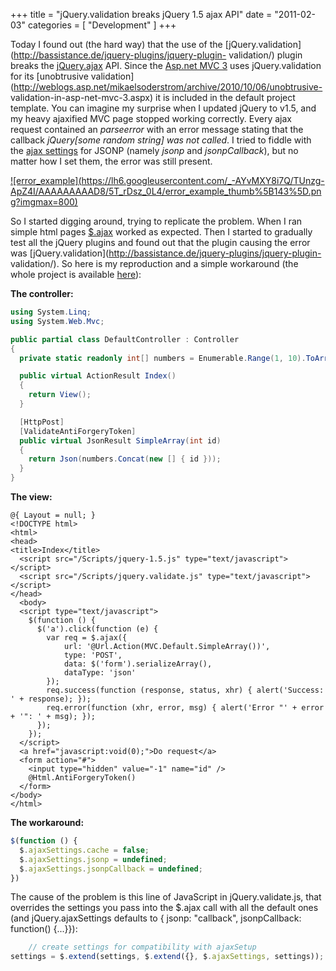 +++
title = "jQuery.validation breaks jQuery 1.5 ajax API"
date = "2011-02-03"
categories = [ "Development" ]
+++

Today I found out (the hard way) that the use of the
[jQuery.validation](http://bassistance.de/jquery-plugins/jquery-plugin-
validation/) plugin breaks the
[jQuery.ajax](http://api.jquery.com/jQuery.ajax/) API. Since the [Asp.net MVC
3](http://www.asp.net/mvc) uses jQuery.validation for its [unobtrusive
validation](http://weblogs.asp.net/mikaelsoderstrom/archive/2010/10/06/unobtrusive-
validation-in-asp-net-mvc-3.aspx) it is included in the default project
template. You can imagine my surprise when I updated jQuery to v1.5, and my
heavy ajaxified MVC page stopped working correctly. Every ajax request
contained an _parseerror_ with an error message stating that the callback
_jQuery[some random string] was not called_. I tried to fiddle with the [ajax
settings](http://api.jquery.com/jQuery.ajax/#jQuery-ajax-settings) for JSONP
(namely _jsonp_ and _jsonpCallback_), but no matter how I set them, the error
was still present.

[![error_example](https://lh6.googleusercontent.com/_-AYvMXY8i7Q/TUnzg-
ApZ4I/AAAAAAAAAD8/5T_rDsz_0L4/error_example_thumb%5B143%5D.png?imgmax=800)](https://lh5.googleusercontent.com/_-AYvMXY8i7Q/TUnzgfsqExI/AAAAAAAAAD4/-l5paatvD30/s1600-h/error_example%5B145%5D.png)  

So I started digging around, trying to replicate the problem. When I ran
simple html pages [$.ajax](http://api.jquery.com/jQuery.ajax/) worked as
expected. Then I started to gradually test all the jQuery plugins and found
out that the plugin causing the error was
[jQuery.validation](http://bassistance.de/jquery-plugins/jquery-plugin-
validation/). So here is my reproduction and a simple workaround (the whole
project is available [here](http://dl.dropbox.com/u/6819076/jQuery15Test.7z)):

**The controller:**
```csharp
using System.Linq;
using System.Web.Mvc;

public partial class DefaultController : Controller
{
  private static readonly int[] numbers = Enumerable.Range(1, 10).ToArray();

  public virtual ActionResult Index()
  {
    return View();
  }

  [HttpPost]
  [ValidateAntiForgeryToken]
  public virtual JsonResult SimpleArray(int id)
  {
    return Json(numbers.Concat(new [] { id }));
  }
}
```

**The view:**
```cshtml
@{ Layout = null; }  
<!DOCTYPE html>  
<html>  
<head>  
<title>Index</title>  
  <script src="/Scripts/jquery-1.5.js" type="text/javascript"></script>  
  <script src="/Scripts/jquery.validate.js" type="text/javascript"></script>  
</head>  
  <body>  
  <script type="text/javascript">  
    $(function () {  
      $('a').click(function (e) {  
        var req = $.ajax({  
            url: '@Url.Action(MVC.Default.SimpleArray())',  
            type: 'POST',   
            data: $('form').serializeArray(),  
            dataType: 'json'   
        });  
        req.success(function (response, status, xhr) { alert('Success: ' + response); });  
        req.error(function (xhr, error, msg) { alert('Error "' + error + '": ' + msg); });  
      });  
    });  
  </script>  
  <a href="javascript:void(0);">Do request</a>  
  <form action="#">  
    <input type="hidden" value="-1" name="id" />  
    @Html.AntiForgeryToken()  
  </form>  
</body>  
</html>
```

**The workaround:**
```js
$(function () {
  $.ajaxSettings.cache = false;
  $.ajaxSettings.jsonp = undefined;
  $.ajaxSettings.jsonpCallback = undefined;
})
```

The cause of the problem is this line of JavaScript in jQuery.validate.js,
that overrides the settings you pass into the $.ajax call with all the default
ones (and jQuery.ajaxSettings defaults to { jsonp: "callback", jsonpCallback:
function() {...}}):

```js
    // create settings for compatibility with ajaxSetup
settings = $.extend(settings, $.extend({}, $.ajaxSettings, settings));
```
